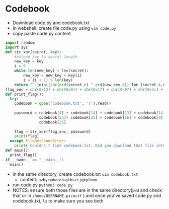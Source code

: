 # Codebook
- Download code.py and codebook.txt
- In webshell: create file code.py using `vim code.py`
- copy paste code.py content
```python
import random
import sys
def str_xor(secret, key):
    #extend key to secret length
    new_key = key
    i = 0
    while len(new_key) < len(secret):
        new_key = new_key + key[i]
        i = (i + 1) % len(key)        
    return "".join([chr(ord(secret_c) ^ ord(new_key_c)) for (secret_c,new_key_c) in zip(secret,new_key)])
flag_enc = chr(0x13) + chr(0x01) + chr(0x17) + chr(0x07) + chr(0x2c) + chr(0x3a) + chr(0x2f) + chr(0x1a) + chr(0x0d) + chr(0x53) + chr(0x0c) + chr(0x47) + chr(0x0a) + chr(0x5f) + chr(0x5e) + chr(0x02) + chr(0x3e) + chr(0x5a) + chr(0x56) + chr(0x5d) + chr(0x45) + chr(0x5d) + chr(0x58) + chr(0x31) + chr(0x5e) + chr(0x05) + chr(0x5f) + chr(0x53) + chr(0x5a) + chr(0x10) + chr(0x5f) + chr(0x0e) + chr(0x13)
def print_flag():
  try:
    codebook = open('codebook.txt', 'r').read()
    
    password = codebook[4] + codebook[14] + codebook[13] + codebook[14] +\
               codebook[23]+ codebook[25] + codebook[16] + codebook[0]  +\
               codebook[25]
               
    flag = str_xor(flag_enc, password)
    print(flag)
  except FileNotFoundError:
    print('Couldn\'t find codebook.txt. Did you download that file into the same directory as this script?')
def main():
  print_flag()
if __name__ == "__main__":
  main()
```

- in the same directory, create codebook.txt `vim codebook.txt`
	- content: `azbycxdwevfugthsirjqkplomn`
- run code.py `python3 code.py`
- NOTES: ensure both those files are in the same directory(`pwd`  and check that ur in `/home/USERNAME-picoctf` ) and once you've saved code.py and codebook.txt, `ls` to make sure you see both
